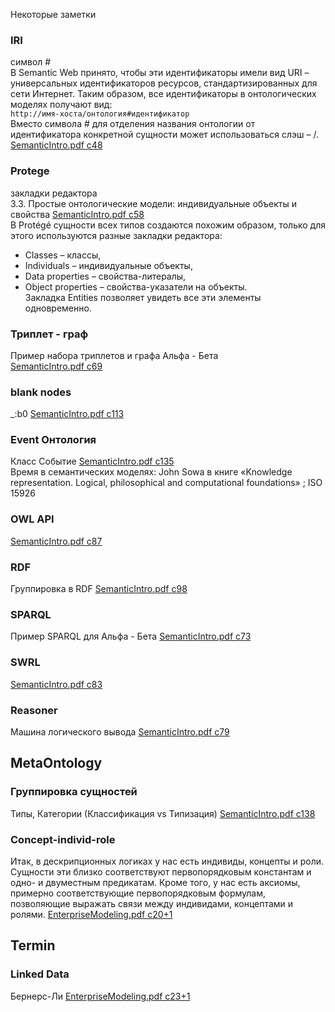 Некоторые заметки

### IRI
символ #  
В Semantic Web принято, чтобы эти идентификаторы имели вид URI – универсальных идентификаторов ресурсов, стандартизированных для сети Интернет. Таким образом, все идентификаторы в онтологических моделях получают вид:  
`http://имя-хоста/онтология#идентификатор`  
Вместо символа # для отделения названия онтологии от идентификатора конкретной сущности может использоваться слэш – /.
[SemanticIntro.pdf c48](https://bpmbpm.github.io/doc/LD/trinidata/SemanticIntro.pdf#page=48)

### Protege
закладки редактора  
3.3. Простые онтологические модели: индивидуальные объекты и свойства [SemanticIntro.pdf c58](https://bpmbpm.github.io/doc/LD/trinidata/SemanticIntro.pdf#page=58)  
В Protégé сущности всех типов создаются похожим образом, только для этого используются разные закладки редактора:
- Classes – классы,
- Individuals – индивидуальные объекты,
- Data properties – свойства-литералы,
- Object properties – свойства-указатели на объекты.  
Закладка Entities позволяет увидеть все эти элементы одновременно.

### Триплет - граф
Пример набора триплетов и графа Альфа - Бета  
[SemanticIntro.pdf c69](https://bpmbpm.github.io/doc/LD/trinidata/SemanticIntro.pdf#page=69)  

### blank nodes
_:b0 [SemanticIntro.pdf c113](https://bpmbpm.github.io/doc/LD/trinidata/SemanticIntro.pdf#page=113) 

### Event Онтология
Класс Событие [SemanticIntro.pdf c135](https://bpmbpm.github.io/doc/LD/trinidata/SemanticIntro.pdf#page=135)  
Время в семантических моделях: John Sowa в книге «Knowledge representation. Logical, philosophical and computational foundations» ; ISO 15926

### OWL API
[SemanticIntro.pdf c87](https://bpmbpm.github.io/doc/LD/trinidata/SemanticIntro.pdf#page=87)   

### RDF
Группировка в RDF [SemanticIntro.pdf c98](https://bpmbpm.github.io/doc/LD/trinidata/SemanticIntro.pdf#page=98)   

### SPARQL
Пример SPARQL для Альфа - Бета [SemanticIntro.pdf c73](https://bpmbpm.github.io/doc/LD/trinidata/SemanticIntro.pdf#page=73)   

### SWRL
[SemanticIntro.pdf c83](https://bpmbpm.github.io/doc/LD/trinidata/SemanticIntro.pdf#page=83)   
### Reasoner
Машина логического вывода [SemanticIntro.pdf c79](https://bpmbpm.github.io/doc/LD/trinidata/SemanticIntro.pdf#page=79)   

## MetaOntology
### Группировка сущностей
Типы, Категории (Классификация vs Типизация) [SemanticIntro.pdf c138](https://bpmbpm.github.io/doc/LD/trinidata/SemanticIntro.pdf#page=138)  
### Concept-individ-role
Итак, в дескрипционных логиках у нас есть индивиды, концепты и роли. Сущности эти близко соответствуют первопорядковым константам и одно- и двуместным предикатам.
Кроме того, у нас есть аксиомы, примерно соответствующие первопорядковым формулам, позволяющие выражать связи между индивидами, концептами и ролями.
[EnterpriseModeling.pdf c20+1](https://bpmbpm.github.io/doc/LD/trinidata/EnterpriseModeling.pdf#page=21)  

## Termin
### Linked Data
Бернерс-Ли [EnterpriseModeling.pdf c23+1](https://bpmbpm.github.io/doc/LD/trinidata/EnterpriseModeling.pdf#page=24)  
